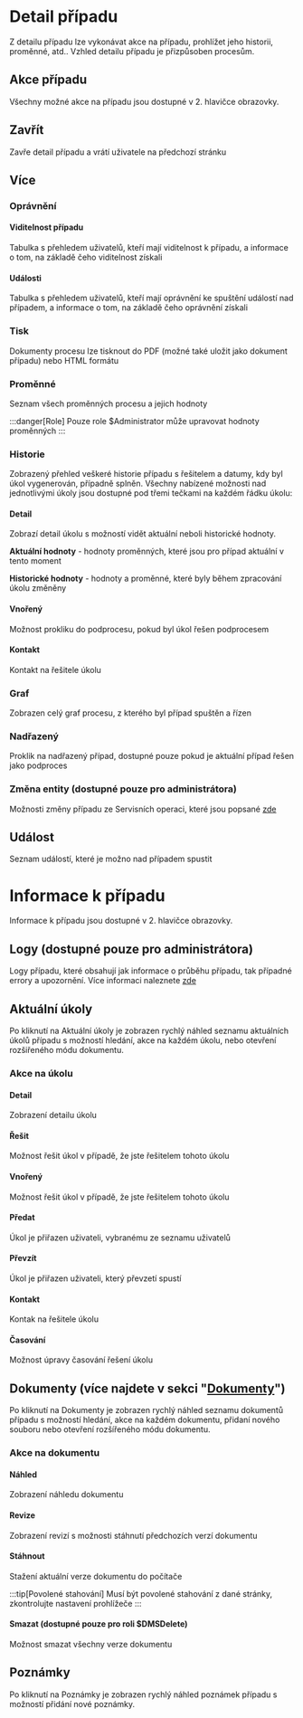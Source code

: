 
# Detail případu

Z detailu případu lze vykonávat akce na případu, prohlížet jeho historii, proměnné, atd.. Vzhled detailu případu je přizpůsoben procesům.

## Akce případu

Všechny možné akce na případu jsou dostupné v 2. hlavičce obrazovky.

## Zavřít

Zavře detail případu a vrátí uživatele na předchozí stránku

## Více

### Oprávnění

#### Viditelnost případu

Tabulka s přehledem uživatelů, kteří mají viditelnost k případu, a informace o tom, na základě čeho viditelnost získali

#### Události

Tabulka s přehledem uživatelů, kteří mají oprávnění ke spuštění událostí nad případem, a informace o tom, na základě čeho oprávnění získali

### Tisk

Dokumenty procesu lze tisknout do PDF (možné také uložit jako dokument případu) nebo HTML formátu

### Proměnné

Seznam všech proměnných procesu a jejich hodnoty

:::danger[Role]
 Pouze role $Administrator může upravovat hodnoty proměnných
:::

### Historie
Zobrazený přehled veškeré historie případu s řešitelem a datumy, kdy byl úkol vygenerován, případně splněn. 
Všechny nabízené možnosti nad jednotlivými úkoly jsou dostupné pod třemi tečkami na každém řádku úkolu:

#### Detail

Zobrazí detail úkolu s možností vidět aktuální neboli historické hodnoty. 

**Aktuální hodnoty** - hodnoty proměnných, které jsou pro případ aktuální v tento moment

**Historické hodnoty** - hodnoty a proměnné, které byly během zpracování úkolu změněny

#### Vnořený

Možnost prokliku do podprocesu, pokud byl úkol řešen podprocesem

#### Kontakt

Kontakt na řešitele úkolu

### Graf

Zobrazen celý graf procesu, z kterého byl případ spuštěn a řízen

### Nadřazený

Proklik na nadřazený případ, dostupné pouze pokud je aktuální případ řešen jako podproces

### Změna entity (dostupné pouze pro administrátora)

Možnosti změny případu ze Servisních operaci, které jsou popsané [zde](/cs/manuals/admin/servis-operations)

## Událost

Seznam událostí, které je možno nad případem spustit

# Informace k případu

Informace k případu jsou dostupné v 2. hlavičce obrazovky.

## Logy (dostupné pouze pro administrátora)

Logy případu, které obsahují jak informace o průběhu případu, tak případné errory a upozornění. Více informaci naleznete [zde](/cs/manuals/admin/logs)

## Aktuální úkoly

Po kliknutí na Aktuální úkoly je zobrazen rychlý náhled seznamu aktuálních úkolů případu s možností hledání, akce na každém úkolu, nebo otevření rozšiřeného módu dokumentu.

### Akce na úkolu

#### Detail

Zobrazení detailu úkolu

#### Řešit

Možnost řešit úkol v případě, že jste řešitelem tohoto úkolu

#### Vnořený

Možnost řešit úkol v případě, že jste řešitelem tohoto úkolu

#### Předat

Úkol je přiřazen uživateli, vybranému ze seznamu uživatelů

#### Převzít

Úkol je přiřazen uživateli, který převzetí spustí

#### Kontakt

Kontak na řešitele úkolu

#### Časování

Možnost úpravy časování řešení úkolu

## Dokumenty (více najdete v sekci "[Dokumenty](/cs/manuals/end-user/documents)")

Po kliknutí na Dokumenty je zobrazen rychlý náhled seznamu dokumentů případu s možností hledání, akce na každém dokumentu, přidaní nového souboru nebo otevření rozšířeného módu dokumentu.

### Akce na dokumentu

#### Náhled

Zobrazení náhledu dokumentu

#### Revize

Zobrazení revizí s možnosti stáhnutí předchozích verzí dokumentu

#### Stáhnout

Stažení aktuální verze dokumentu do počítače

:::tip[Povolené stahování]
 Musí být povolené stahování z dané stránky, zkontrolujte nastavení prohlížeče
:::

#### Smazat (dostupné pouze pro roli $DMSDelete)

Možnost smazat všechny verze dokumentu

## Poznámky

Po kliknutí na Poznámky je zobrazen rychlý náhled poznámek případu s možností přidání nové poznámky.